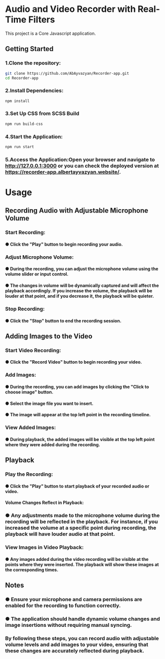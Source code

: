 # Audio and Video Recorder with Real-Time Filters

This project is a Core Javascript application.

## Getting Started

### 1.Clone the repository:

```bash
git clone https://github.com/AbAyvazyan/Recorder-app.git
cd Recorder-app
```

### 2.Install Dependencies:

```bash
npm install
```

### 3.Set Up CSS from SCSS Build

```bash
npm run build-css
```

### 4.Start the Application:

```bash
npm run start
```

### 5.Access the Application:Open your browser and navigate to http://127.0.0.1:3000 or you can check the deployed version at https://recorder-app.albertayvazyan.website/.

# Usage

## Recording Audio with Adjustable Microphone Volume

### Start Recording:

#### ● Click the "Play" button to begin recording your audio.

### Adjust Microphone Volume:

#### ● During the recording, you can adjust the microphone volume using the volume slider or input control.

#### ● The changes in volume will be dynamically captured and will affect the playback accordingly. If you increase the volume, the playback will be louder at that point, and if you decrease it, the playback will be quieter.

### Stop Recording:

#### ● Click the "Stop" button to end the recording session.

## Adding Images to the Video

### Start Video Recording:

#### ● Click the "Record Video" button to begin recording your video.

### Add Images:

#### ● During the recording, you can add images by clicking the "Click to choose image" button.

#### ● Select the image file you want to insert.

#### ● The image will appear at the top left point in the recording timeline.

### View Added Images:

#### ● During playback, the added images will be visible at the top left point where they were added during the recording.

## Playback

### Play the Recording:

#### ● Click the "Play" button to start playback of your recorded audio or video.

#### Volume Changes Reflect in Playback:

### ● Any adjustments made to the microphone volume during the recording will be reflected in the playback. For instance, if you increased the volume at a specific point during recording, the playback will have louder audio at that point.

### View Images in Video Playback:

#### ● Any images added during the video recording will be visible at the points where they were inserted. The playback will show these images at the corresponding times.

## Notes

### ● Ensure your microphone and camera permissions are enabled for the recording to function correctly.

### ● The application should handle dynamic volume changes and image insertions without requiring manual syncing.

### By following these steps, you can record audio with adjustable volume levels and add images to your video, ensuring that these changes are accurately reflected during playback.
